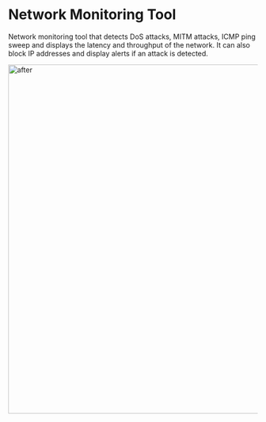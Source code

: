 # Network Monitoring Tool

Network monitoring tool that detects DoS attacks, MITM attacks, ICMP ping sweep and displays the latency and throughput of the network. It can also block IP addresses and display alerts if an attack is detected.

<img width="704" alt="after" src="https://github.com/user-attachments/assets/f1fad98c-2ec1-4a32-a476-1a2e85ec366a" />
